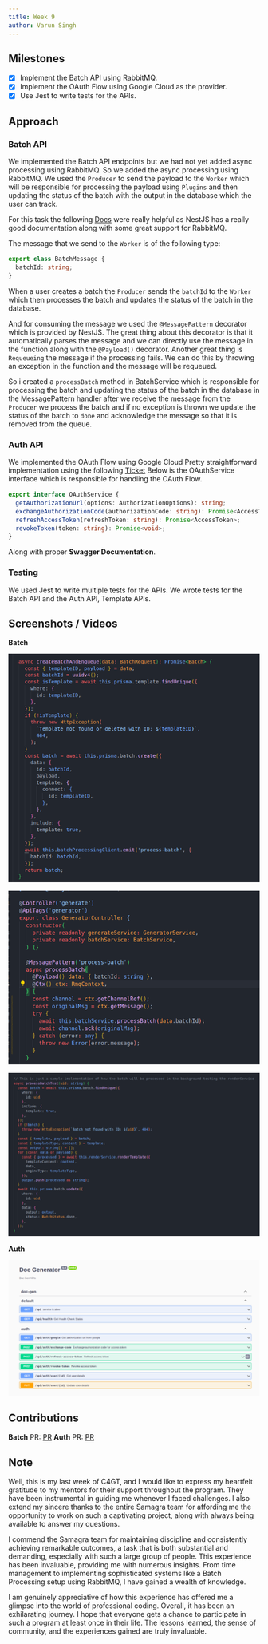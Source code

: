 ```yaml
---
title: Week 9
author: Varun Singh
---
```


## Milestones

- [x] Implement the Batch API using RabbitMQ.
- [x] Implement the OAuth Flow using Google Cloud as the provider.
- [x] Use Jest to write tests for the APIs.

## Approach

### Batch API

We implemented the Batch API endpoints but we had not yet added async processing using RabbitMQ. So we added the async processing using RabbitMQ. We used the `Producer` to send the payload to the `Worker` which will be responsible for processing the payload using `Plugins` and then updating the status of the batch with the output in the database which the user can track.

For this task the following [Docs](https://docs.nestjs.com/microservices/rabbitmq) were really helpful as NestJS has a really good documentation along with some great support for RabbitMQ.

The message that we send to the `Worker` is of the following type:

```typescript
export class BatchMessage {
  batchId: string;
}
```

When a user creates a batch the `Producer` sends the `batchId` to the `Worker` which then processes the batch and updates the status of the batch in the database.

And for consuming the message we used the `@MessagePattern` decorator which is provided by NestJS.
The great thing about this decorator is that it automatically parses the message and we can directly use the message in the function along with the `@Payload()` decorator.
Another great thing is `Requeueing` the message if the processing fails. We can do this by throwing an exception in the function and the message will be requeued.

So i created a `processBatch` method in BatchService which is responsible for processing the batch and updating the status of the batch in the database in the MessagePattern handler after we receive the message from the `Producer` we process the batch and if no exception is thrown we update the status of the batch to `done` and acknowledge the message so that it is removed from the queue.

### Auth API

We implemented the OAuth Flow using Google Cloud
Pretty straightforward implementation using the following [Ticket](https://github.com/Samagra-Development/Doc-Generator/issues/67)
Below is the OAuthService interface which is responsible for handling the OAuth Flow.

```typescript
export interface OAuthService {
  getAuthorizationUrl(options: AuthorizationOptions): string;
  exchangeAuthorizationCode(authorizationCode: string): Promise<AccessToken>;
  refreshAccessToken(refreshToken: string): Promise<AccessToken>;
  revokeToken(token: string): Promise<void>;
}
```
Along with proper **Swagger Documentation**.

### Testing

We used Jest to write multiple tests for the APIs.
We wrote tests for the Batch API and the Auth API, Template APIs.

## Screenshots / Videos

**Batch**

![Batch](./assets/week_9_1.png)

![Batch](./assets/week_9_2.png)

![Batch](./assets/week_9_3.png)

**Auth**

![OAuth](./assets/week_9.png)

## Contributions

**Batch** PR: [PR](https://github.com/Samagra-Development/Doc-Generator/pull/168)
**Auth** PR: [PR](https://github.com/Samagra-Development/Doc-Generator/pull/171)

## Note

Well, this is my last week of C4GT, and I would like to express my heartfelt gratitude to my mentors for their support throughout the program. They have been instrumental in guiding me whenever I faced challenges. I also extend my sincere thanks to the entire Samagra team for affording me the opportunity to work on such a captivating project, along with always being available to answer my questions.

I commend the Samagra team for maintaining discipline and consistently achieving remarkable outcomes, a task that is both substantial and demanding, especially with such a large group of people. This experience has been invaluable, providing me with numerous insights. From time management to implementing sophisticated systems like a Batch Processing setup using RabbitMQ, I have gained a wealth of knowledge.

I am genuinely appreciative of how this experience has offered me a glimpse into the world of professional coding. Overall, it has been an exhilarating journey. I hope that everyone gets a chance to participate in such a program at least once in their life. The lessons learned, the sense of community, and the experiences gained are truly invaluable.
